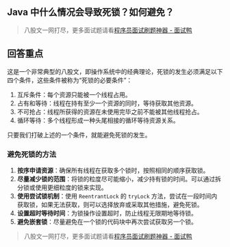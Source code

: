 ## Java 中什么情况会导致死锁？如何避免？
> 八股文一网打尽，更多面试题请看[程序员面试刷题神器 - 面试鸭](https://www.mianshiya.com/)

## 回答重点

这是一个非常典型的八股文，即操作系统中的经典理论，死锁的发生必须满足以下四个条件，这些条件被称为“死锁的必要条件”：

1. 互斥条件：每个资源只能被一个线程占用。
2. 占有和等待：线程在持有至少一个资源的同时，等待获取其他资源。
3. 不可抢占：线程所获得的资源在未使用完毕之前不能被其他线程抢占。
4. 循环等待：多个线程形成一种头尾相接的循环等待资源关系。

只要我们打破上述的一个条件，就能避免死锁的发生。

### **避免死锁的方法**
1. **按序申请资源**：确保所有线程在获取多个锁时，按照相同的顺序获取锁。
2. **尽量减少锁的范围**：将锁的粒度尽可能缩小，减少持有锁的时间。可以通过拆分锁或使用更细粒度的锁来实现。
3. **使用尝试锁机制**：使用 `ReentrantLock` 的 `tryLock` 方法，尝试在一段时间内获取锁，如果无法获取，则可以选择放弃或采取其他措施，避免死锁。
4. **设置超时等待时间**：为锁操作设置超时，防止线程无限期地等待锁。
5. **避免嵌套锁**：尽量避免在一个锁的代码块中再次尝试获取另一个锁。

> 八股文一网打尽，更多面试题请看[程序员面试刷题神器 - 面试鸭](https://www.mianshiya.com/)